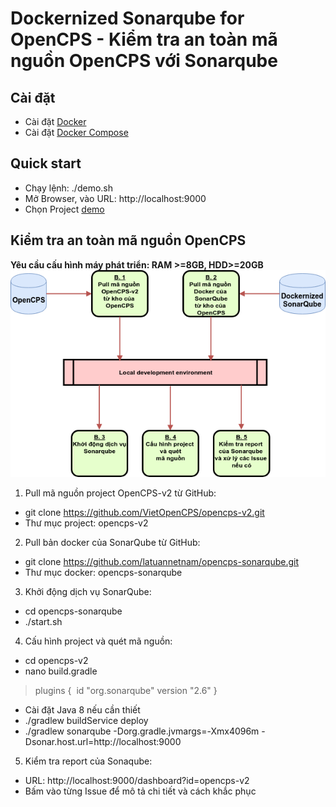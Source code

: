 # Dockernized Sonarqube  for OpenCPS  - Kiểm tra an toàn mã nguồn OpenCPS với Sonarqube
## Cài đặt
* Cài đặt [Docker](https://docs.docker.com/install/)
* Cài đặt [Docker Compose](https://docs.docker.com/compose/install/)
## Quick start
* Chạy lệnh: ./demo.sh
* Mở Browser, vào URL: http://localhost:9000
* Chọn Project [demo](http://localhost:9000/dashboard?id=demo)
## Kiểm tra an toàn mã nguồn OpenCPS
**Yêu cầu cấu hình máy phát triển: RAM >=8GB, HDD>=20GB**
![Quy trình quét mã nguồn OpenCPS](assets/SonarQube-process.png)
 
 
1. Pull mã nguồn project OpenCPS-v2 từ GitHub:
* git clone https://github.com/VietOpenCPS/opencps-v2.git
* Thư mục project: opencps-v2
2. Pull bản docker của SonarQube từ GitHub:
* git clone https://github.com/latuannetnam/opencps-sonarqube.git
* Thư mục docker: opencps-sonarqube
3. Khởi động dịch vụ SonarQube:
* cd opencps-sonarqube
* ./start.sh
4. Cấu hình project và quét mã nguồn:
* cd opencps-v2
* nano build.gradle
 > plugins {
 >  id "org.sonarqube" version "2.6"
 > }
* Cài đặt Java 8 nếu cần thiết
* ./gradlew buildService deploy
* ./gradlew sonarqube  -Dorg.gradle.jvmargs=-Xmx4096m -Dsonar.host.url=http://localhost:9000
5. Kiểm tra report của Sonaqube:
* URL: http://localhost:9000/dashboard?id=opencps-v2
* Bấm vào từng Issue để mô tả chi tiết và cách khắc phục
